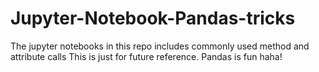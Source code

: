 # Jupyter-Notebook-Pandas-tricks
The jupyter notebooks in this repo includes commonly used method and attribute calls
This is just for future reference.
Pandas is fun haha!
